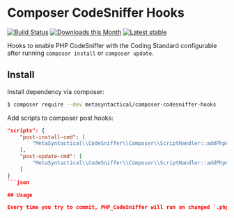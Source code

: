# Composer CodeSniffer Hooks

[![Build Status](https://img.shields.io/travis/MetaSyntactical/composer-codesniffer-hooks.svg?style=flat-square)](https://travis-ci.org/MetaSyntactical/composer-codesniffer-hooks)
[![Downloads this Month](https://img.shields.io/packagist/dm/metasyntactical/composer-codesniffer-hooks.svg?style=flat-square)](https://packagist.org/packages/metasyntactical/composer-codesniffer-hooks)
[![Latest stable](https://img.shields.io/packagist/v/metasyntactical/composer-codesniffer-hooks.svg?style=flat-square)](https://packagist.org/packages/metasyntactical/composer-codesniffer-hooks)

Hooks to enable PHP CodeSniffer with the Coding Standard configurable after running `composer install` or `composer update`.

## Install

Install dependency via composer:

```sh
$ composer require --dev metasyntactical/composer-codesniffer-hooks
```

Add scripts to composer post hooks:

```json
"scripts": {
    "post-install-cmd": [
        "MetaSyntactical\\CodeSniffer\\Composer\\ScriptHandler::addPhpCsToPreCommitHook"
    ],
    "post-update-cmd": [
        "MetaSyntactical\\CodeSniffer\\Composer\\ScriptHandler::addPhpCsToPreCommitHook"
    ]
}
```json

## Usage

Every time you try to commit, PHP_CodeSniffer will run on changed `.php` files only. There is nothing to do manually.
